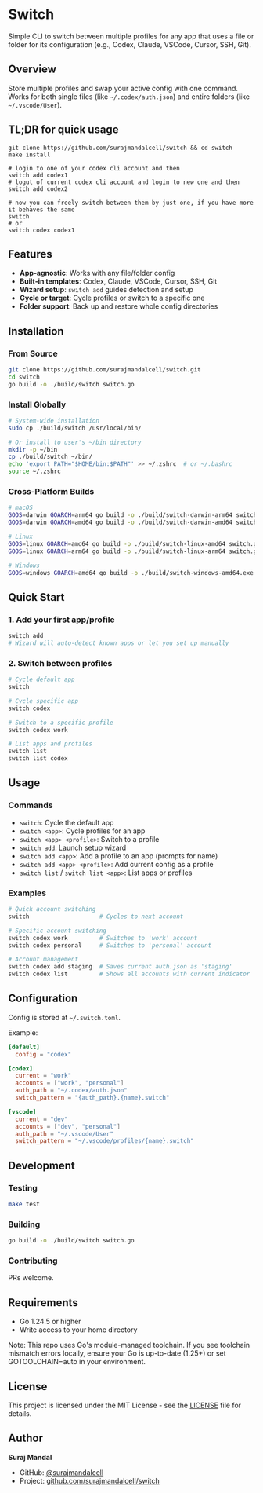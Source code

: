 # Switch

Simple CLI to switch between multiple profiles for any app that uses a file or folder for its configuration (e.g., Codex, Claude, VSCode, Cursor, SSH, Git).

## Overview

Store multiple profiles and swap your active config with one command. Works for both single files (like `~/.codex/auth.json`) and entire folders (like `~/.vscode/User`).

## TL;DR for quick usage
```
git clone https://github.com/surajmandalcell/switch && cd switch
make install

# login to one of your codex cli account and then
switch add codex1
# logut of current codex cli account and login to new one and then
switch add codex2

# now you can freely switch between them by just one, if you have more it behaves the same
switch
# or
switch codex codex1
```

## Features

- **App‑agnostic**: Works with any file/folder config
- **Built‑in templates**: Codex, Claude, VSCode, Cursor, SSH, Git
- **Wizard setup**: `switch add` guides detection and setup
- **Cycle or target**: Cycle profiles or switch to a specific one
- **Folder support**: Back up and restore whole config directories

## Installation

### From Source

```bash
git clone https://github.com/surajmandalcell/switch.git
cd switch
go build -o ./build/switch switch.go
```

### Install Globally

```bash
# System-wide installation
sudo cp ./build/switch /usr/local/bin/

# Or install to user's ~/bin directory
mkdir -p ~/bin
cp ./build/switch ~/bin/
echo 'export PATH="$HOME/bin:$PATH"' >> ~/.zshrc  # or ~/.bashrc
source ~/.zshrc
```

### Cross-Platform Builds

```bash
# macOS
GOOS=darwin GOARCH=arm64 go build -o ./build/switch-darwin-arm64 switch.go
GOOS=darwin GOARCH=amd64 go build -o ./build/switch-darwin-amd64 switch.go

# Linux
GOOS=linux GOARCH=amd64 go build -o ./build/switch-linux-amd64 switch.go
GOOS=linux GOARCH=arm64 go build -o ./build/switch-linux-arm64 switch.go

# Windows
GOOS=windows GOARCH=amd64 go build -o ./build/switch-windows-amd64.exe switch.go
```

## Quick Start

### 1. Add your first app/profile

```bash
switch add
# Wizard will auto-detect known apps or let you set up manually
```

### 2. Switch between profiles

```bash
# Cycle default app
switch

# Cycle specific app
switch codex

# Switch to a specific profile
switch codex work

# List apps and profiles
switch list
switch list codex
```

## Usage

### Commands

- `switch`: Cycle the default app
- `switch <app>`: Cycle profiles for an app
- `switch <app> <profile>`: Switch to a profile
- `switch add`: Launch setup wizard
- `switch add <app>`: Add a profile to an app (prompts for name)
- `switch add <app> <profile>`: Add current config as a profile
- `switch list` / `switch list <app>`: List apps or profiles

### Examples

```bash
# Quick account switching
switch                    # Cycles to next account

# Specific account switching
switch codex work         # Switches to 'work' account
switch codex personal     # Switches to 'personal' account

# Account management
switch codex add staging  # Saves current auth.json as 'staging'
switch codex list         # Shows all accounts with current indicator
```

## Configuration

Config is stored at `~/.switch.toml`.

Example:

```toml
[default]
  config = "codex"

[codex]
  current = "work"
  accounts = ["work", "personal"]
  auth_path = "~/.codex/auth.json"
  switch_pattern = "{auth_path}.{name}.switch"

[vscode]
  current = "dev"
  accounts = ["dev", "personal"]
  auth_path = "~/.vscode/User"
  switch_pattern = "~/.vscode/profiles/{name}.switch"
```

## Development

### Testing

```bash
make test
```

### Building

```bash
go build -o ./build/switch switch.go
```

### Contributing

PRs welcome.

## Requirements

- Go 1.24.5 or higher
- Write access to your home directory

Note: This repo uses Go's module-managed toolchain. If you see toolchain mismatch errors locally, ensure your Go is up-to-date (1.25+) or set GOTOOLCHAIN=auto in your environment.

## License

This project is licensed under the MIT License - see the [LICENSE](LICENSE) file for details.

## Author

**Suraj Mandal**

- GitHub: [@surajmandalcell](https://github.com/surajmandalcell)
- Project: [github.com/surajmandalcell/switch](https://github.com/surajmandalcell/switch)
